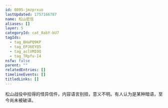```yaml
---
id: 0895-jmzprxuo
lastUpdated: 1757166787
name: 松山密信
aliases: []
layer: 5
categoryId: cat_8abY-bU7
tagIds:
  - tag_BHaPQ9KP
  - tag_EPJ6EYQ5
  - tag_aclVMIOQ
  - tag_TRpfu-I4
nsfw: false
parent: ""
relatedEntries: []
timelineEvents: []
titledLinks: []
---
```


松山战役中拾得的怪异信件，内容语言别扭，意义不明。有人认为是某种暗语，至今尚未被破译。